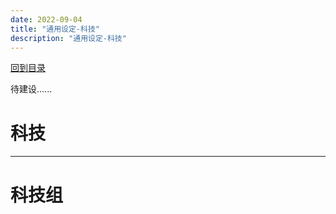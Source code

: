 ```yaml
---
date: 2022-09-04
title: "通用设定-科技"
description: "通用设定-科技"
---
```


[回到目录](index.md)

待建设......

# 科技

---

# 科技组
